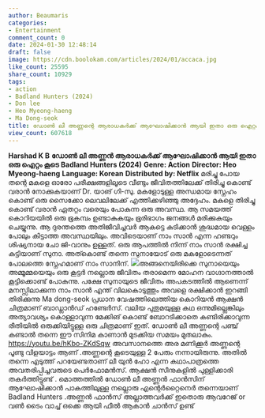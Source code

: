 ```yaml
---
author: Beaumaris
categories:
- Entertainment
comment_count: 0
date: 2024-01-30 12:48:14
draft: false
image: https://cdn.boolokam.com/articles/2024/01/accaca.jpg
like_count: 25595
share_count: 10929
tags:
- action
- Badland Hunters (2024)
- Don lee
- Heo Myeong-haeng
- Ma Dong-seok
title: ഡോൺ ലീ അണ്ണന്റെ ആരാധകർക്ക് ആഘോഷിക്കാൻ ആയി ഇതാ ഒരു ഐറ്റം
view_count: 607618
---
```


**Harshad K B** **ഡോൺ ലീ അണ്ണൻ ആരാധകർക്ക് ആഘോഷിക്കാൻ ആയി ഇതാ ഒരു ഐറ്റം കൂടെ** **Badland Hunters (2024)** **Genre: Action** **Director: Heo Myeong-haeng** **Language: Korean** **Distributed by: Netflix** മരിച്ചു പോയ തന്റെ മകളെ ഓരോ പരീക്ഷങ്ങളിലൂടെ വീണ്ടും ജീവിതത്തിലേക്ക് തിരിച്ചു കൊണ്ട് വരാൻ നോക്കുകയാണ് Dr. യാങ് ഗി-സു. മകളോടുള്ള അന്ധമായ സ്നേഹം കൊണ്ട് ഒരു സൈക്കോ ലെവലിലേക്ക് എത്തിക്കഴിഞ്ഞു അദ്ദേഹം. മകളെ തിരിച്ചു കൊണ്ട് വരാൻ ഏതറ്റം വരെയും പോകുന്ന ഒരു അവസ്ഥ. ആ സമയത്ത് കൊറിയയിൽ ഒരു ഭൂകമ്പം ഉണ്ടാകുകയും ഭൂരിഭാഗം ജനങ്ങൾ മരിക്കുകയും ചെയ്യുന്നു. ആ ദുരന്തത്തെ അതിജീവിച്ചവർ ആകട്ടെ കുടിക്കാൻ ശുദ്ധമായ വെള്ളം പോലും കിട്ടാത്ത അവസ്ഥയിലും. അവിടെയാണ് നാം സാൻ എന്ന ഹണ്ടറും ശിഷ്യനായ ചോ ജി-വാനും ഉള്ളത്. ഒരു ആപത്തിൽ നിന്ന് നാം സാൻ രക്ഷിച്ച കുട്ടിയാണ് സുനാ. അത്കൊണ്ട് തന്നെ സുനായോട് ഒരു മകളോടെന്നത് പോലത്തെ സ്നേഹമാണ് നാം സാനിന്. ![](https://cdn.boolokam.com/articles/2024/01/accaca.jpg)അങ്ങനെയിരിക്കെ സുനായെയും അമ്മൂമ്മയെയും ഒരു കൂട്ടർ നല്ലൊരു ജീവിതം തരാമെന്ന മോഹന വാഗ്ദാനത്താൽ കൂട്ടിക്കൊണ്ട് പോകുന്നു. പക്ഷേ സുനായുടെ ജീവിതം അപകടത്തിൽ ആണെന്ന് മനസ്സിലാക്കുന്ന നാം സാൻ എന്ത് വിലകൊടുത്തും അവളെ രക്ഷിക്കാൻ ഇറങ്ങി തിരിക്കുന്നു Ma dong-seok പ്രധാന വേഷത്തിലെത്തിയ കൊറിയൻ ആക്ഷൻ ചിത്രമാണ് ബാഡ്ലാൻഡ് ഹണ്ടേർസ്. വലിയ പുതുമയുള്ള കഥ ഒന്നുമില്ലെങ്കിലും അത്യാവശ്യം കൊള്ളാവുന്ന മേക്കിങ് കൊണ്ട് ബോറടിക്കാതെ കണ്ടിരിക്കാവുന്ന രീതിയിൽ ഒരുക്കിയിട്ടുള്ള ഒരു ചിത്രമാണ് ഇത്. ഡോൺ ലീ അണ്ണന്റെ പഞ്ച് കണ്ടാൽ തന്നെ ഈ സിനിമ കാണാൻ മുടക്കിയ സമയം മുതലാകും. https://youtu.be/hKbo-ZKdSqw അവസാനത്തെ അര മണിക്കൂർ അണ്ണന്റെ പൂണ്ടു വിളയാട്ടം ആണ് .അണ്ണന്റെ കൂടെയുള്ള 2 പേരും നന്നായിരുന്നു. അതിൽ തന്നെ എടുത്ത് പറയേണ്ടതാണ് ലീ യുൻ ഹോ എന്ന കഥാപാത്രത്തെ അവതരിപ്പിച്ചവരുടെ പെർഫോമൻസ്. ആക്ഷൻ സീനുകളിൽ പുള്ളിക്കാരി തകർത്തിട്ടുണ്ട് . മൊത്തത്തിൽ ഡോൺ ലീ അണ്ണൻ ഫാൻസിന് ആഘോഷിക്കാൻ പാകത്തിലുള്ള നല്ലൊരു എന്റെർറ്റൈനെർ തന്നെയാണ് Badland Hunters .അണ്ണൻ ഫാൻസ്‌ അല്ലാത്തവർക്ക് ഇതൊരു ആവറേജ് or വൺ ടൈം വാച്ച് ഒക്കെ ആയി ഫീൽ ആകാൻ ചാൻസ് ഉണ്ട്